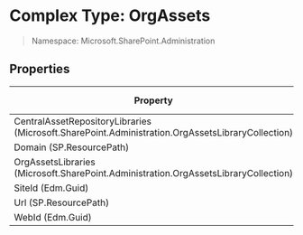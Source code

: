 # Complex Type: OrgAssets

> Namespace: Microsoft.SharePoint.Administration

## Properties

Property | SPO | SP 2019 | SP 2016 | SP 2013
----------|:---:|:-------:|:-------:|:-------:
CentralAssetRepositoryLibraries (Microsoft.SharePoint.Administration.OrgAssetsLibraryCollection) | ✅ | ❌ | ❌ | ❌
Domain (SP.ResourcePath) | ✅ | ❌ | ❌ | ❌
OrgAssetsLibraries (Microsoft.SharePoint.Administration.OrgAssetsLibraryCollection) | ✅ | ❌ | ❌ | ❌
SiteId (Edm.Guid) | ✅ | ❌ | ❌ | ❌
Url (SP.ResourcePath) | ✅ | ❌ | ❌ | ❌
WebId (Edm.Guid) | ✅ | ❌ | ❌ | ❌